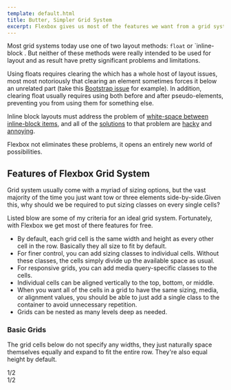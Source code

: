 ```yaml
---
template: default.html
title: Butter, Simpler Grid System
excerpt: Flexbox gives us most of the features we want from a grid system out of the box, And sizing and alignment are just on or two properties away.
---
```


Most grid systems today use one of two layout methods: `float` or `inline-block . But neither of these methods were really intended to be used for layout and as result have pretty significant problems and limitations.

Using floats requires clearing the which has a whole host of layout issues, most most notoriously that clearing an element sometimes forces it below an unrelated part (take this [Bootstrap issue](https://github.com/twbs/bootstrap/issues/295#issuecomment-2282969) for example). In addition, clearing float usually requires using both before and after pseudo-elements, preventing you from using them for something else.

Inline block layouts must address the problem of [white-space between inline-block items](https://github.com/twbs/bootstrap/issues/295#issuecomment-2282969), and all of the [solutions](http://davidwalsh.name/remove-whitespace-inline-block) to that problem are [hacky](https://github.com/suitcss/components-grid/blob/master/lib/grid.css#L30) and [annoying](https://twitter.com/thierrykoblentz/status/305152267374428160).

Flexbox not eliminates these problems, it opens an entirely new world of possibilities.

## Features of Flexbox Grid System

Grid system usually come with a myriad of sizing options, but the vast majority of the time you just want tow or three elements side-by-side.Given this, why should we be required to put sizing classes on every single cells?

Listed blow are some of my criteria for an ideal grid system. Fortunately, with Flexbox we get most of there features for free.

- By default, each grid cell is the same width and height as every other cell in the row. Basically they all size to fit by default.
- For finer control, you can add sizing classes to individual cells. Without these classes, the cells simply divide up the available space as usual.
- For responsive grids, you can add media query-specific classes to the cells.
- Individual cells can be aligned vertically to the top, bottom, or middle.
- When you want all of the cells in a grid to have the same sizing, media, or alignment values, you should be able to just add a single class to the container to avoid unnecessary repetition.
- Grids can be nested as many levels deep as needed.

### Basic Grids

The grid cells below do not specify any widths, they just naturally space themselves equally and expand to fit the entire row. They're also equal height by default.

<div class="Grid Grid--gutters u-textCenter">
  <div class="Grid-cell">
    <div class="Demo">1/2</div>
  </div>
  <div class="Grid-cell">
    <div class="Demo">1/2</div>
  </div>
</div>